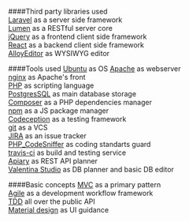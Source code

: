 ####Third party libraries used  
[Laravel](https://laravel.com/) as a server side framework  
[Lumen](https://lumen.laravel.com/) as a RESTful server core  
[jQuery](https://jquery.com/) as a frontend client side framework  
[React](https://facebook.github.io/react/) as a backend client side framework  
[AlloyEditor](http://alloyeditor.com/) as WYSIWYG editor

####Tools used 
[Ubuntu](http://www.ubuntu.com/)  as OS
[Apache](https://httpd.apache.org/) as webserver  
[nginx](http://nginx.org/) as Apache's front  
[PHP](http://php.net/) as scripting language  
[PostgresSQL](https://www.postgresql.org/) as main database storage  
[Composer](https://getcomposer.org/) as a PHP dependencies manager  
[npm](https://www.npmjs.com/) as a JS package manager  
[Codeception](http://codeception.com/) as a testing framework  
[git](https://git-scm.com/) as a VCS  
[JIRA](https://mir24tv.atlassian.net/secure/RapidBoard.jspa?projectKey=MIR24) as an issue tracker  
[PHP_CodeSniffer](https://github.com/squizlabs/PHP_CodeSniffer) as coding standarts guard  
[travis-ci](https://travis-ci.org/) as build and testing service  
[Apiary](https://apiary.io/) as REST API planner  
[Valentina Studio](https://www.valentina-db.com/en/download-valentina-studio) as DB planner and basic DB editor

####Basic concepts
[MVC](https://docs.phalconphp.com/en/latest/reference/mvc.html) as a primary pattern  
[Agile](http://agilemanifesto.org/iso/en/) as a development workflow framework  
[TDD](https://en.wikipedia.org/wiki/Test-driven_development) all over the public API  
[Material design](https://www.google.com/design/spec/material-design/introduction.html) as UI guidance
